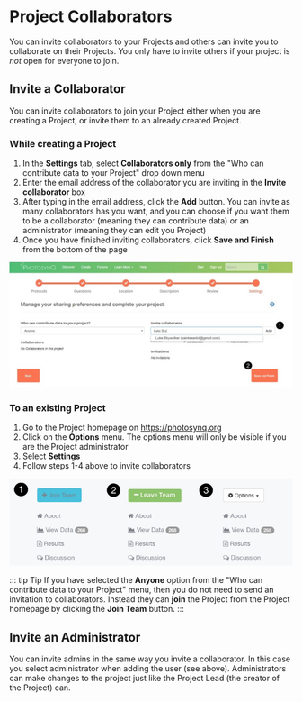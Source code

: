 # Project Collaborators

You can invite collaborators to your Projects and others can invite you to collaborate on their Projects. You only have to invite others if your project is *not* open for everyone to join.

## Invite a Collaborator

You can invite collaborators to join your Project either when you are creating a Project, or invite them to an already created Project.

### While creating a Project

1. In the **Settings** tab, select **Collaborators only** from the "Who can contribute data to your Project" drop down menu
2. Enter the email address of the collaborator you are inviting in the **Invite collaborator** box
3. After typing in the email address, click the **Add** button. You can invite as many collaborators has you want, and you can choose if you want them to be a collaborator (meaning they can contribute data) or an administrator (meaning they can edit you Project)
4. Once you have finished inviting collaborators, click **Save and Finish** from the bottom of the page

![Invite Collaborator](./images/invite-collaborator.jpg)

### To an existing Project

1. Go to the Project homepage on <https://photosynq.org>
2. Click on the **Options** menu. The options menu will only be visible if you are the Project administrator
3. Select **Settings**
4. Follow steps 1-4 above to invite collaborators

![Project options](./images/project-options.jpg)

::: tip Tip
If you have selected the **Anyone** option from the "Who can contribute data to your Project" menu, then you do not need to send an invitation to collaborators. Instead they can **join** the Project from the Project homepage by clicking the **Join Team** button.
:::

## Invite an Administrator

You can invite admins in the same way you invite a collaborator. In this case you select administrator when adding the user (see above). Administrators can make changes to the project just like the Project Lead (the creator of the Project) can.
